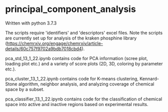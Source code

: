 # principal_component_analysis

Written with python 3.7.3

The scripts require 'identifiers' and 'descriptors' excel files. Note the scripts are currently set up for analysis of the kraken phosphine library (https://chemrxiv.org/engage/chemrxiv/article-details/60c757f9702a9bdb7018cbd4).

pca_std_13_1_22.ipynb contains code for PCA information (scree plot, loading plot etc.) and a variety of score plots (2D, 3D, coloring by parameter etc.).

pca_cluster_13_1_22.ipynb contains code for K-means clustering, Kennard-Stone algorithm, neighbor analysis, and analyzing coverage of chemical space by a subset.

pca_classifier_13_1_22.ipynb contains code for the classification of chemical space into active and inactive regions based on experimental results.
